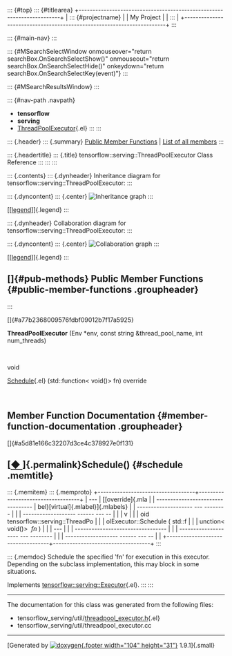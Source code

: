 ::: {#top}
::: {#titlearea}
+-----------------------------------------------------------------------+
| ::: {#projectname}                                                    |
| My Project                                                            |
| :::                                                                   |
+-----------------------------------------------------------------------+
:::

::: {#main-nav}
:::

::: {#MSearchSelectWindow onmouseover="return searchBox.OnSearchSelectShow()" onmouseout="return searchBox.OnSearchSelectHide()" onkeydown="return searchBox.OnSearchSelectKey(event)"}
:::

::: {#MSearchResultsWindow}
:::

::: {#nav-path .navpath}
-   **tensorflow**
-   **serving**
-   [ThreadPoolExecutor](classtensorflow_1_1serving_1_1ThreadPoolExecutor.html){.el}
:::
:::

::: {.header}
::: {.summary}
[Public Member Functions](#pub-methods) \| [List of all
members](classtensorflow_1_1serving_1_1ThreadPoolExecutor-members.html)
:::

::: {.headertitle}
::: {.title}
tensorflow::serving::ThreadPoolExecutor Class Reference
:::
:::
:::

::: {.contents}
::: {.dynheader}
Inheritance diagram for tensorflow::serving::ThreadPoolExecutor:
:::

::: {.dyncontent}
::: {.center}
![Inheritance
graph](classtensorflow_1_1serving_1_1ThreadPoolExecutor__inherit__graph.png)
:::

[\[[legend](graph_legend.html)\]]{.legend}
:::

::: {.dynheader}
Collaboration diagram for tensorflow::serving::ThreadPoolExecutor:
:::

::: {.dyncontent}
::: {.center}
![Collaboration
graph](classtensorflow_1_1serving_1_1ThreadPoolExecutor__coll__graph.png)
:::

[\[[legend](graph_legend.html)\]]{.legend}
:::

[]{#pub-methods} Public Member Functions {#public-member-functions .groupheader}
----------------------------------------
:::

[]{#a77b2368009576fdbf09012b7f17a5925}  

**ThreadPoolExecutor** (Env \*env, const string &thread\_pool\_name, int
num\_threads)

 

void 

[Schedule](classtensorflow_1_1serving_1_1ThreadPoolExecutor.html#a5d81e166c32207d3ce4c378927e0f131){.el}
(std::function\< void()\> fn) override

 

Member Function Documentation {#member-function-documentation .groupheader}
-----------------------------

[]{#a5d81e166c32207d3ce4c378927e0f131}

[[◆ ](#a5d81e166c32207d3ce4c378927e0f131)]{.permalink}Schedule() {#schedule .memtitle}
----------------------------------------------------------------

::: {.memitem}
::: {.memproto}
+-----------------------------------+-----------------------------------+
|   ---                             | [[override]{.mla                  |
| --------------------------------- | bel}[virtual]{.mlabel}]{.mlabels} |
| -------------------- --- -------- |                                   |
| ------------------- ------ --- -- |                                   |
|   v                               |                                   |
| oid tensorflow::serving::ThreadPo |                                   |
| olExecutor::Schedule   (   std::f |                                   |
| unction\< void()\>    *fn*   )    |                                   |
|   ---                             |                                   |
| --------------------------------- |                                   |
| -------------------- --- -------- |                                   |
| ------------------- ------ --- -- |                                   |
+-----------------------------------+-----------------------------------+
:::

::: {.memdoc}
Schedule the specified \'fn\' for execution in this executor. Depending
on the subclass implementation, this may block in some situations.

Implements
[tensorflow::serving::Executor](classtensorflow_1_1serving_1_1Executor.html#af2826585d706a46e3e91e8f40f277dcc){.el}.
:::
:::

------------------------------------------------------------------------

The documentation for this class was generated from the following files:

-   tensorflow\_serving/util/[threadpool\_executor.h](threadpool__executor_8h_source.html){.el}
-   tensorflow\_serving/util/threadpool\_executor.cc

------------------------------------------------------------------------

[Generated by [![doxygen](doxygen.svg){.footer width="104"
height="31"}](https://www.doxygen.org/index.html) 1.9.1]{.small}
